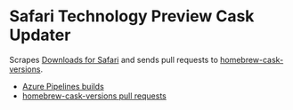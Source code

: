 # Safari Technology Preview Cask Updater

Scrapes [Downloads for Safari](https://developer.apple.com/safari/download/) and sends pull requests to [homebrew-cask-versions](https://github.com/Homebrew/homebrew-cask-versions).

* [Azure Pipelines builds](https://dev.azure.com/foolip/safari-technology-preview-updater/_build?definitionId=6)
* [homebrew-cask-versions pull requests](https://github.com/Homebrew/homebrew-cask-versions/pulls/autofoolip)
